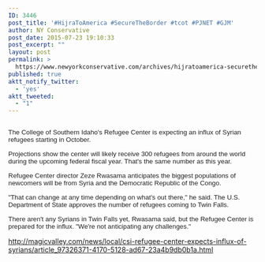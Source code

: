 ```yaml
---
ID: 3446
post_title: '#HijraToAmerica #SecureTheBorder #tcot #PJNET #GJM'
author: NY Conservative
post_date: 2015-07-23 19:10:33
post_excerpt: ""
layout: post
permalink: >
  https://www.newyorkconservative.com/archives/hijratoamerica-securetheborder-tcot-pjnet-gjm/
published: true
aktt_notify_twitter:
  - 'yes'
aktt_tweeted:
  - "1"
---
```

<p><img src="http://www.newyorkconservative.com/wp-content/uploads/2015/07/072315_2310_HijraToAmer1.jpg" alt=""/>
	</p><p><span style="color:#222222; font-family:Helvetica; font-size:10pt">The College of Southern Idaho's Refugee Center is expecting an influx of Syrian refugees starting in October.
</span></p><p><span style="color:#222222; font-family:Helvetica; font-size:10pt">Projections show the center will likely receive 300 refugees from around the world during the upcoming federal fiscal year. That's the same number as this year.
</span></p><p><span style="color:#222222; font-family:Helvetica; font-size:10pt">Refugee Center director Zeze Rwasama anticipates the biggest populations of newcomers will be from Syria and the Democratic Republic of the Congo.
</span></p><p><span style="color:#222222; font-family:Helvetica; font-size:10pt">"That can change at any time depending on what's out there," he said. The U.S. Department of State approves the number of refugees coming to Twin Falls.
</span></p><p><span style="color:#222222; font-family:Helvetica; font-size:10pt">There aren't any Syrians in Twin Falls yet, Rwasama said, but the Refugee Center is prepared for the influx. "We're not anticipating any challenges."
</span></p><p><a href="http://magicvalley.com/news/local/csi-refugee-center-expects-influx-of-syrians/article_97326371-4170-5128-ad67-23a4b9db0b1a.html">http://magicvalley.com/news/local/csi-refugee-center-expects-influx-of-syrians/article_97326371-4170-5128-ad67-23a4b9db0b1a.html</a>
	</p>